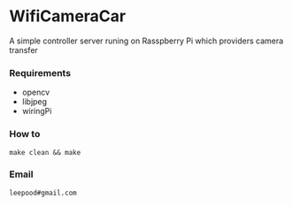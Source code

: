 WifiCameraCar=============A simple controller server runing on Rasspberry Pi which providers camera transfer### Requirements* opencv* libjpeg* wiringPi### How to	make clean && make### Email		leepood#gmail.com